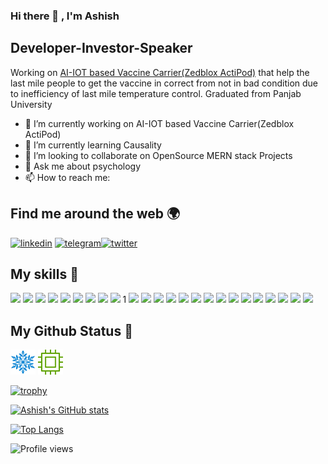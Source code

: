 ### Hi there 👋 , I'm Ashish

<!--
**siashish/siashish** is a ✨ _special_ ✨ repository because its `README.md` (this file) appears on your GitHub profile.

Here are some ideas to get you started:

- 🔭 I’m currently working on ...
- 🌱 I’m currently learning Causality
- 👯 I’m looking to collaborate on Data Science
- 🤔 I’m looking for help with ...
- 💬 Ask me about psychology
- 📫 How to reach me: ...
- 😄 Pronouns: ...
- ⚡ Fun fact: ...

Skills: Javascript / Java8+ / Python / NodeJs / SQL / MongoDB / REACT / JS / HTML / CSS / Docker / Git / Design patterns / Jira / Vim / AWS cloud
-->
## Developer-Investor-Speaker

Working on <a href='https://zedblox.com/'>AI-IOT based Vaccine Carrier(Zedblox ActiPod)</a>  that help the last mile people to get the vaccine in correct from not in bad condition due to inefficiency of last mile temperature  control. Graduated from Panjab University

- 🔭 I’m currently working on AI-IOT based Vaccine Carrier(Zedblox ActiPod)
- 🌱 I’m currently learning Causality
- 👯 I’m looking to collaborate on OpenSource MERN stack Projects
- 💬 Ask me about psychology
- 📫 How to reach me: 

## Find me around the web 🌍

[<img src='https://img.shields.io/badge/LinkedIn-0077B5?style=for-the-badge&logo=linkedin&logoColor=white' alt='linkedin' height='40'>](https://www.linkedin.com/in/siashish/) [<img src='https://img.shields.io/badge/Telegram-2CA5E0?style=for-the-badge&logo=telegram&logoColor=white' alt='telegram' height='40'>](https://t.me/siAshish)[<img src='https://img.shields.io/badge/Twitter-1DA1F2?style=for-the-badge&logo=twitter&logoColor=white' alt='twitter' height='40'>](https://twitter.com/Ashish_Singh_12)

## My skills 🚀

![](https://img.shields.io/badge/JavaScript-F7DF1E?style=for-the-badge&logo=javascript&logoColor=black)
![](https://img.shields.io/badge/Node.js-43853D?style=for-the-badge&logo=node.js&logoColor=white)
![](https://img.shields.io/badge/Markdown-000000?style=for-the-badge&logo=markdown&logoColor=white)
![](https://img.shields.io/badge/Express.js-404D59?style=for-the-badge)
![](https://img.shields.io/badge/Docker-2CA5E0?style=for-the-badge&logo=docker&logoColor=white)
![](https://img.shields.io/badge/GitHub-100000?style=for-the-badge&logo=github&logoColor=white)
![](https://img.shields.io/badge/React-20232A?style=for-the-badge&logo=react&logoColor=61DAFB)
![](https://img.shields.io/badge/jQuery-0769AD?style=for-the-badge&logo=jquery&logoColor=white)
![](https://img.shields.io/badge/MongoDB-4EA94B?style=for-the-badge&logo=mongodb&logoColor=white)
1[](https://img.shields.io/badge/MySQL-00000F?style=for-the-badge&logo=mysql&logoColor=white)
![](https://img.shields.io/badge/Amazon_AWS-232F3E?style=for-the-badge&logo=amazon-aws&logoColor=white)
![](https://img.shields.io/badge/Google_Cloud-4285F4?style=for-the-badge&logo=google-cloud&logoColor=white)
![](https://img.shields.io/badge/PostgreSQL-316192?style=for-the-badge&logo=postgresql&logoColor=white)
![](https://img.shields.io/badge/Python-3776AB?style=for-the-badge&logo=python&logoColor=white)
![](https://img.shields.io/badge/Go-00ADD8?style=for-the-badge&logo=go&logoColor=white)
![](https://img.shields.io/badge/C-00599C?style=for-the-badge&logo=c&logoColor=white)
![](https://img.shields.io/badge/C%2B%2B-00599C?style=for-the-badge&logo=c%2B%2B&logoColor=white)
![](https://img.shields.io/badge/Linux-FCC624?style=for-the-badge&logo=linux&logoColor=black)
![](https://img.shields.io/badge/Visual_Studio_Code-0078D4?style=for-the-badge&logo=visual%20studio%20code&logoColor=white)
![](https://img.shields.io/badge/VIM-%2311AB00.svg?&style=for-the-badge&logo=vim&logoColor=white)
![](https://img.shields.io/badge/Colab-F9AB00?style=for-the-badge&logo=googlecolab&color=525252)
![](https://img.shields.io/badge/iOS-000000?style=for-the-badge&logo=ios&logoColor=white)
![](https://img.shields.io/badge/HTML5-E34F26?style=for-the-badge&logo=html5&logoColor=white)
![](https://img.shields.io/badge/CSS3-1572B6?style=for-the-badge&logo=css3&logoColor=white)
![](https://img.shields.io/badge/Windows-0078D6?style=for-the-badge&logo=windows&logoColor=white)

## My Github Status 🦸

<a href='https://archiveprogram.github.com/'><img src='https://raw.githubusercontent.com/acervenky/animated-github-badges/master/assets/acbadge.gif' width='40' height='40'></a> <a href='https://docs.github.com/en/developers'><img src='https://raw.githubusercontent.com/acervenky/animated-github-badges/master/assets/devbadge.gif' width='40' height='40'></a> 

[![trophy](https://github-profile-trophy.vercel.app/?username=siashish)](https://github.com/siashish/github-profile-trophy)


[![Ashish's GitHub stats](https://github-readme-stats.vercel.app/api?username=siashish)](https://github.com/siashish/github-readme-stats)

[![Top Langs](https://github-readme-stats.vercel.app/api/top-langs/?username=siashish&langs_count=8)](https://github.com/siashish/github-readme-stats)

![Profile views](https://gpvc.arturio.dev/siashish)
